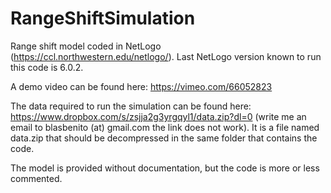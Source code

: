 # RangeShiftSimulation

Range shift model coded in NetLogo (https://ccl.northwestern.edu/netlogo/). 
Last NetLogo version known to run this code is 6.0.2.

A demo video can be found here: https://vimeo.com/66052823

The data required to run the simulation can be found here: https://www.dropbox.com/s/zsjja2g3yrgqyl1/data.zip?dl=0 (write me an email to blasbenito (at) gmail.com the link does not work). It is a file named data.zip that should be decompressed in the same folder that contains the code.

The model is provided without documentation, but the code is more or less commented.
